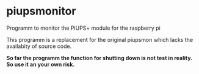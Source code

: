 # piupsmonitor
Programm to monitor the PiUPS+ module for the raspberry pi

This programm is a replacement for the original piupsmon which lacks the
availabity of source code.

**So far the programm the function for shutting down is not test in reality. So
use it an your own risk.**
